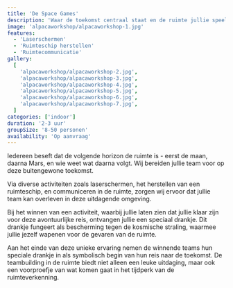 ```yaml
---
title: 'De Space Games'
description: 'Waar de toekomst centraal staat en de ruimte jullie speelterrein is.'
image: 'alpacaworkshop/alpacaworkshop-1.jpg'
features:
  - 'Laserschermen'
  - 'Ruimteschip herstellen'
  - 'Ruimtecommunicatie'
gallery:
  [
    'alpacaworkshop/alpacaworkshop-2.jpg',
    'alpacaworkshop/alpacaworkshop-3.jpg',
    'alpacaworkshop/alpacaworkshop-4.jpg',
    'alpacaworkshop/alpacaworkshop-5.jpg',
    'alpacaworkshop/alpacaworkshop-6.jpg',
    'alpacaworkshop/alpacaworkshop-7.jpg',
  ]
categories: ['indoor']
duration: '2-3 uur'
groupSize: '8-50 personen'
availability: 'Op aanvraag'
---
```


Iedereen beseft dat de volgende horizon de ruimte is - eerst de maan, daarna Mars, en wie weet wat daarna volgt. Wij bereiden jullie team voor op deze buitengewone toekomst.

Via diverse activiteiten zoals laserschermen, het herstellen van een ruimteschip, en communiceren in de ruimte, zorgen wij ervoor dat jullie team kan overleven in deze uitdagende omgeving.

Bij het winnen van een activiteit, waarbij jullie laten zien dat jullie klaar zijn voor deze avontuurlijke reis, ontvangen jullie een speciaal drankje. Dit drankje fungeert als bescherming tegen de kosmische straling, waarmee jullie jezelf wapenen voor de gevaren van de ruimte.

Aan het einde van deze unieke ervaring nemen de winnende teams hun speciale drankje in als symbolisch begin van hun reis naar de toekomst. De teambuilding in de ruimte biedt niet alleen een leuke uitdaging, maar ook een voorproefje van wat komen gaat in het tijdperk van de ruimteverkenning.
